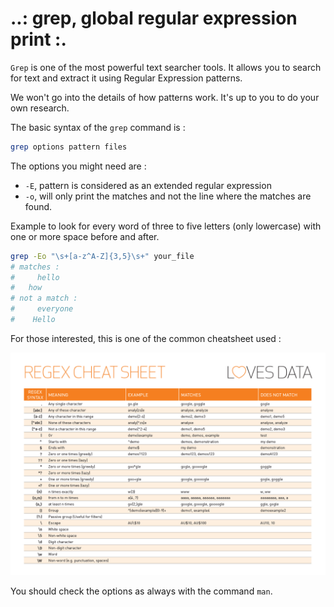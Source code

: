 # ..: grep, global regular expression print :.

``Grep`` is one of the most powerful text searcher tools.
It allows you to search for text and extract it using Regular Expression patterns.

We won't go into the details of how patterns work. It's up to you to do your own research.

The basic syntax of the ``grep`` command is :
```bash
grep options pattern files
```

The options you might need are :
- ``-E``, pattern is considered as an extended regular expression
- ``-o``, will only print the matches and not the line where the matches are found.

Example to look for every word of three to five letters (only lowercase) with one or more space before and after.
```bash
grep -Eo "\s+[a-z^A-Z]{3,5}\s+" your_file
# matches :
#     hello   
#   how  
# not a match :
#     everyone
#    Hello  
```

For those interested, this is one of the common cheatsheet used :

![regex cheatsheet](../../Ressources/regex-cheat-sheet.png)

You should check the options as always with the command ``man``.
